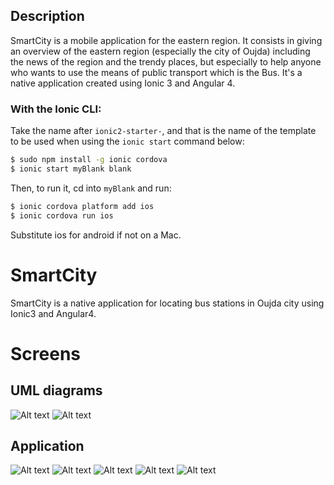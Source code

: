 ## Description

SmartCity is a mobile application for the eastern region. It consists in giving an overview of the eastern region (especially the city of Oujda) including the news of the region and the trendy places, but especially to help anyone who wants to use the means of public transport which is the Bus.
It's a native application created using Ionic 3 and Angular 4.

### With the Ionic CLI:

Take the name after `ionic2-starter-`, and that is the name of the template to be used when using the `ionic start` command below:

```bash
$ sudo npm install -g ionic cordova
$ ionic start myBlank blank
```

Then, to run it, cd into `myBlank` and run:

```bash
$ ionic cordova platform add ios
$ ionic cordova run ios
```

Substitute ios for android if not on a Mac.

# SmartCity

SmartCity is a native application for locating bus stations in Oujda city using Ionic3 and Angular4.

# Screens

## UML diagrams

![Alt text](https://umpacma-my.sharepoint.com/:i:/g/personal/f_elayachi_ump_ac_ma/ETJQS8-byV5MqwgvPcaQfgMBTj08zrBZxHNSxJYACts4Ag?e=PNftA9?raw=true "Use Case")
![Alt text](https://umpacma-my.sharepoint.com/:i:/g/personal/f_elayachi_ump_ac_ma/EbdY5QXxR51FiQeM7pF5vhkBjjg9gZ7s8gLdGfl3VUT4uA?e=VODkXF?e=PNftA9?raw=true "Sequence")

## Application

![Alt text](https://umpacma-my.sharepoint.com/:i:/g/personal/f_elayachi_ump_ac_ma/ERfWnCeWXLRAqeejSPXSWccB6Fysr82A0lyaQZFGB6WOTg?e=kOLFgf?e=PNftA9?raw=true "Welcome tutorial")
![Alt text](https://umpacma-my.sharepoint.com/:i:/g/personal/f_elayachi_ump_ac_ma/EYcCDAtN53lDt5i2N7gN35oB9J9Fo5U4UYP9myaDWPWIlQ?e=vGohZ7?raw=true "Menu")
![Alt text](https://umpacma-my.sharepoint.com/:i:/g/personal/f_elayachi_ump_ac_ma/EXb3mrxybmxIq4Ef4cAWAwsByzsVT9TCZULb6PtzNNXoLQ?e=YSUfWA?e=vGohZ7?raw=true "Contacts")
![Alt text](https://drive.google.com/uc?export=view&id=1nTRgiNh1IeIRN2qtA2mwOjqpVWhNsnYa "City news")
![Alt text](https://drive.google.com/uc?export=view&id=1j2j-OrPEE915E-FX0Qd_pxXl-bRD9_0g "Stations for a specific line between two locations")





